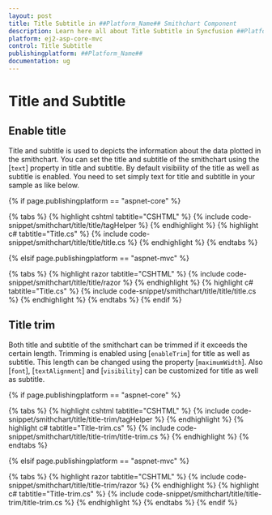 ```yaml
---
layout: post
title: Title Subtitle in ##Platform_Name## Smithchart Component
description: Learn here all about Title Subtitle in Syncfusion ##Platform_Name## Smithchart component and more.
platform: ej2-asp-core-mvc
control: Title Subtitle
publishingplatform: ##Platform_Name##
documentation: ug
---
```



# Title and Subtitle

## Enable title

Title and subtitle is used to depicts the information about the data plotted in the smithchart. You can set the title and subtitle of the smithchart using the [`text`] property in title and subtitle. By default visibility of the title as well as subtitle is enabled. You need to set simply text for title and subtitle in your sample as like below.

{% if page.publishingplatform == "aspnet-core" %}

{% tabs %}
{% highlight cshtml tabtitle="CSHTML" %}
{% include code-snippet/smithchart/title/title/tagHelper %}
{% endhighlight %}
{% highlight c# tabtitle="Title.cs" %}
{% include code-snippet/smithchart/title/title/title.cs %}
{% endhighlight %}
{% endtabs %}

{% elsif page.publishingplatform == "aspnet-mvc" %}

{% tabs %}
{% highlight razor tabtitle="CSHTML" %}
{% include code-snippet/smithchart/title/title/razor %}
{% endhighlight %}
{% highlight c# tabtitle="Title.cs" %}
{% include code-snippet/smithchart/title/title/title.cs %}
{% endhighlight %}
{% endtabs %}
{% endif %}



## Title trim

Both title and subtitle of the smithchart can be trimmed if it exceeds the certain length. Trimming is enabled using [`enableTrim`] for title as well as subtitle. This length can be changed using the property [`maximumWidth`]. Also [`font`], [`textAlignment`] and [`visibility`] can be customized for title as well as subtitle.

{% if page.publishingplatform == "aspnet-core" %}

{% tabs %}
{% highlight cshtml tabtitle="CSHTML" %}
{% include code-snippet/smithchart/title/title-trim/tagHelper %}
{% endhighlight %}
{% highlight c# tabtitle="Title-trim.cs" %}
{% include code-snippet/smithchart/title/title-trim/title-trim.cs %}
{% endhighlight %}
{% endtabs %}

{% elsif page.publishingplatform == "aspnet-mvc" %}

{% tabs %}
{% highlight razor tabtitle="CSHTML" %}
{% include code-snippet/smithchart/title/title-trim/razor %}
{% endhighlight %}
{% highlight c# tabtitle="Title-trim.cs" %}
{% include code-snippet/smithchart/title/title-trim/title-trim.cs %}
{% endhighlight %}
{% endtabs %}
{% endif %}


